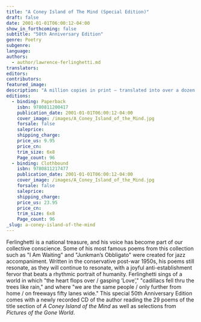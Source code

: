 ```yaml
---
title: "A Coney Island of The Mind (Special Edition)"
draft: false
date: 2001-01-01T06:00:12-04:00
show_in_forthcoming: false
subtitle: "50th Anniversary Edition"
genre: Poetry
subgenre:
language:
authors:
  - author/lawrence-ferlinghetti.md
translators:
editors:
contributors:
featured_image:
description: "A million copies in print — translated into over a dozen languages — one of the best-selling and most popular books of poetry ever published, now available in a new hardcover edition containing a CD of the author reading his work. "
editions:
  - binding: Paperback
    isbn: 9780811200417
    publication_date: 2001-01-01T06:00:12-04:00
    cover_image: /images/A_Coney_Island_of_the_Mind.jpg
    forsale: false
    saleprice:
    shipping_charge:
    price_us: 9.95
    price_cn:
    trim_size: 6x8
    Page_count: 96
  - binding: Clothbound
    isbn: 9780811217477
    publication_date: 2001-01-01T06:00:12-04:00
    cover_image: /images/A_Coney_Island_of_the_Mind.jpg
    forsale: false
    saleprice:
    shipping_charge:
    price_us: 23.95
    price_cn:
    trim_size: 6x8
    Page_count: 96
_slug: a-coney-island-of-the-mind
---
```


Ferlinghetti is a national treasure, and his voice has become part of our collective conscience. Some of his most famous poems from this collection such as "I Am Waiting" and "Junkman’s Obbligato" were created for jazz accompaniment. Written in the conservative post-war 1950s, his poems still resonate, as they will continue to resonate, with a joyful anti-establishment fervor that beats a rhythmic portrait of humanity. Ferlinghetti sings of a world in which "the heart flops over / gasping ’Love’," "cadillacs fell thru the trees like rain," and where "we are the same people / only further from home / on freeways fifty lanes wide." This special 50th Anniversary Edition comes with a newly recorded CD of the author reading the 29 poems of the title section of _A Coney Island of the Mind_ as well as selections from _Pictures of the Gone World_. 

